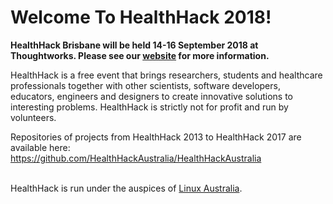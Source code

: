 # Welcome To HealthHack 2018!

**HealthHack Brisbane will be held 14-16 September 2018 at Thoughtworks. Please see our [website] for more information.**

HealthHack is a free event that brings researchers, students and healthcare professionals together with other scientists, software developers, educators, engineers and designers to create innovative solutions to interesting problems. HealthHack is strictly not for profit and run by volunteers.

Repositories of projects from HealthHack 2013 to HealthHack 2017 are available here:<br />
https://github.com/HealthHackAustralia/HealthHackAustralia
<br /><br />

HealthHack is run under the auspices of [Linux Australia][LAwebsite].

[website]: https://www.healthhack.com.au/
[LAwebsite]: https://linux.org.au/
